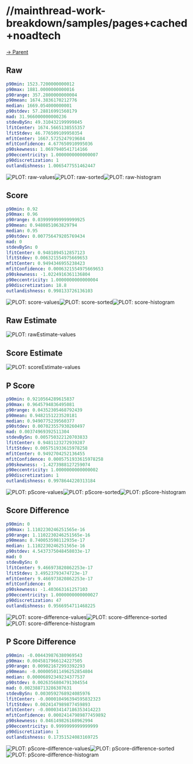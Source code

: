 
# //mainthread-work-breakdown/samples/pages+cached+noadtech

[→ Parent](../..)


## Raw


```yaml
p90min: 1523.7200000000012
p90max: 1881.0000000000016
p90range: 357.2800000000004
p90mean: 1674.3836170212776
median: 1669.054000000001
p90stdev: 57.28816991560179
mad: 31.966000000000236
stdevBySn: 49.310432199999845
lfitCenter: 1674.5665138555357
lfitStdev: 46.776509109950354
mfitCenter: 1667.5725247919684
mfitConfidence: 4.677650910995036
p90skewness: 1.0697940541714166
p90eccentricity: 1.0000000000000007
p90discretization: 1
outlandishness: 1.0065477551462447

```

![PLOT: raw-values](./raw/values.svg)![PLOT: raw-sorted](./raw/sorted.svg)![PLOT: raw-histogram](./raw/histogram.svg)
## Score


```yaml
p90min: 0.92
p90max: 0.96
p90range: 0.039999999999999925
p90mean: 0.9480851063829794
median: 0.95
p90stdev: 0.007756479205769434
mad: 0
stdevBySn: 0
lfitCenter: 0.9481894512857123
lfitStdev: 0.006321554975669653
mfitCenter: 0.9494346955238423
mfitConfidence: 0.0006321554975669653
p90skewness: -1.0224916361136804
p90eccentricity: 1.0000000000000004
p90discretization: 18.8
outlandishness: 0.998133726136103

```

![PLOT: score-values](./score/values.svg)![PLOT: score-sorted](./score/sorted.svg)![PLOT: score-histogram](./score/histogram.svg)
## Raw Estimate

![PLOT: rawEstimate-values](./rawEstimate/values.svg)
## Score Estimate

![PLOT: scoreEstimate-values](./scoreEstimate/values.svg)
## P Score


```yaml
p90min: 0.9210564289615837
p90max: 0.9645794836495081
p90range: 0.04352305468792439
p90mean: 0.9482151223520181
median: 0.9490775239560377
p90stdev: 0.007023557930260497
mad: 0.00374969392511304
stdevBySn: 0.005750322120703833
lfitCenter: 0.9481123272939287
lfitStdev: 0.005751933615978258
mfitCenter: 0.9492704252136455
mfitConfidence: 0.0005751933615978258
p90skewness: -1.4273988127259074
p90eccentricity: 1.0000000000000002
p90discretization: 1
outlandishness: 0.9978644220313184

```

![PLOT: pScore-values](./pScore/values.svg)![PLOT: pScore-sorted](./pScore/sorted.svg)![PLOT: pScore-histogram](./pScore/histogram.svg)
## Score Difference


```yaml
p90min: 0
p90max: 1.1102230246251565e-16
p90range: 1.1102230246251565e-16
p90mean: 8.740053598112935e-17
median: 1.1102230246251565e-16
p90stdev: 4.5437375048458033e-17
mad: 0
stdevBySn: 0
lfitCenter: 9.466973820862253e-17
lfitStdev: 3.49523793474723e-17
mfitCenter: 9.466973820862253e-17
mfitConfidence: 0
p90skewness: -1.403663161257103
p90eccentricity: 1.0000000000000027
p90discretization: 47
outlandishness: 0.9566954711468225

```

![PLOT: score-difference-values](./score-difference/values.svg)![PLOT: score-difference-sorted](./score-difference/sorted.svg)![PLOT: score-difference-histogram](./score-difference/histogram.svg)
## P Score Difference


```yaml
p90min: -0.004439876380969543
p90max: 0.0045817966124227505
p90range: 0.009021672993392293
p90mean: -0.000005011496252854804
median: 0.00006892349234377537
p90stdev: 0.0026356804791304554
mad: 0.002388713286307631
stdevBySn: 0.0030592768924085976
lfitCenter: -0.000010496394595832323
lfitStdev: 0.0024147989877459893
mfitCenter: -0.000034147186353414223
mfitConfidence: 0.00024147989877459892
p90skewness: 0.046149826168962994
p90eccentricity: 0.9999999999999999
p90discretization: 1
outlandishness: 0.17351524083169725

```

![PLOT: pScore-difference-values](./pScore-difference/values.svg)![PLOT: pScore-difference-sorted](./pScore-difference/sorted.svg)![PLOT: pScore-difference-histogram](./pScore-difference/histogram.svg)
